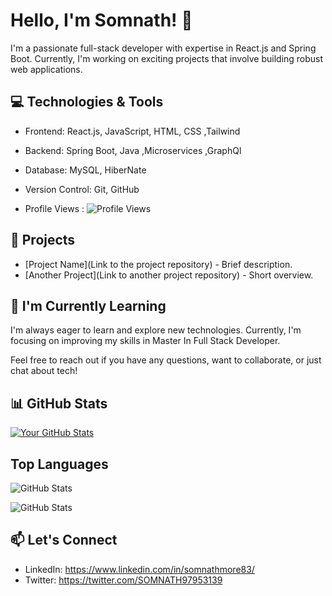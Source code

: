 # Hello, I'm Somnath! 👋

I'm a passionate full-stack developer with expertise in React.js and Spring Boot. Currently, I'm working on exciting projects that involve building robust web applications.

## 💻 Technologies & Tools

- Frontend: React.js, JavaScript, HTML, CSS ,Tailwind
- Backend: Spring Boot, Java ,Microservices ,GraphQl
- Database: MySQL, HiberNate
- Version Control: Git, GitHub

- Profile Views : ![Profile Views](https://profile-counter.glitch.me/somnath-more/count.svg)

## 🚀 Projects

- [Project Name](Link to the project repository) - Brief description.
- [Another Project](Link to another project repository) - Short overview.

## 🌱 I'm Currently Learning

I'm always eager to learn and explore new technologies. Currently, I'm focusing on improving my skills in Master In Full Stack Developer.


Feel free to reach out if you have any questions, want to collaborate, or just chat about tech!

## 📊 GitHub Stats

[![Your GitHub Stats](https://github-readme-stats.vercel.app/api?username=somnath-more&count_private=true&show_icons=true&theme=radical)](https://github.com/somnath-more/github-readme-stats)

## Top Languages
![GitHub Stats](https://github-readme-stats.vercel.app/api/top-langs/?username=somnath-more&layout=compact)


![GitHub Stats](https://github-readme-stats.vercel.app/api/?username=somnath-more&show_icons=true)

## 📫 Let's Connect

- LinkedIn: https://www.linkedin.com/in/somnathmore83/
- Twitter: https://twitter.com/SOMNATH97953139
